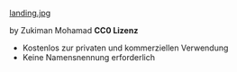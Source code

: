 [landing.jpg](https://www.pexels.com/de/foto/strand-sand-sommer-sonnenschein-88212/)
>>>
by Zukiman Mohamad
**CC0 Lizenz**
- Kostenlos zur privaten und kommerziellen Verwendung
- Keine Namensnennung erforderlich
>>>
